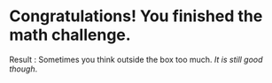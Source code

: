 # Congratulations! You finished the math challenge.  

Result : Sometimes you think outside the box too much. _It is still good though_.